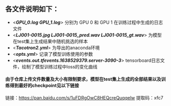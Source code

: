 各文件说明如下：
--------------
* <***GPU_0.log GPU_1.log***>  分别为 GPU 0 和 GPU 1 在训练过程中生成的日志文件  
* <***LJ001-0015.jpg  LJ001-0015_pred.wav LJ001-0015_gt.wav***>  为模型在test集上生成结果中随机挑选的样本  
* <***Tacotron2.yml***>  为导出的anaconda环境  
* <***opts.yml***>  记录了模型训练使用的参数  
* <***events.out.tfevents.1638529379.server-3090-3***>  tensorboard日志文件，绘制了模型训练过程中loss的变化曲线  
#### 由于仓库上传文件数量及大小有限制要求，模型在test集上生成的全部结果以及训练得到最好的checkpoint见以下链接
链接：<h>https://pan.baidu.com/s/1uFDRgOwC8HEQcreQuqqelw</h> 
提取码：xfc7

